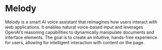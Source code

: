 # Melody

Melody is a smart AI voice assistant that reimagines how users interact with web applications. It enables natural voice-based input and leverages OpenAI’s reasoning capabilities to dynamically manipulate documents and interface elements. The goal is to create an intuitive, hands-free experience for users, allowing for intelligent interaction with content on the page.
